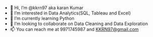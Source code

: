 - 👋 Hi, I’m @kkrn97 aka karan Kumar
- 👀 I’m interested in Data Analytics(SQL, Tableau and Excel)
- 🌱 I’m currently learning Python
- 💞️ I’m looking to collaborate on Data Cleaning and Data Exploration
- 📫 You can reach me at 9971745987 and KKRN97@gmail.com

<!---
kkrn97/kkrn97 is a ✨ special ✨ repository because its `README.md` (this file) appears on your GitHub profile.
You can click the Preview link to take a look at your changes.
--->
